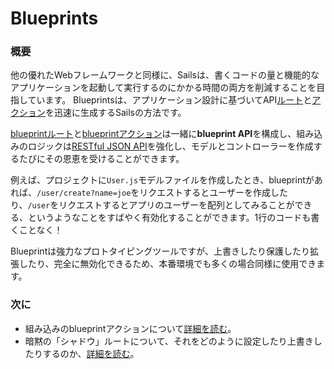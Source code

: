 # Blueprints

### 概要

他の優れたWebフレームワークと同様に、Sailsは、書くコードの量と機能的なアプリケーションを起動して実行するのにかかる時間の両方を削減することを目指しています。 Blueprintsは、アプリケーション設計に基づいてAPI[ルート](https://sailsguides.jp/doc/concepts/routes)と[アクション](https://sailsguides.jp/doc/concepts/controllers#?actions)を迅速に生成するSailsの方法です。

[blueprintルート](https://sailsguides.jp/doc/concepts/blueprints/blueprint-routes)と[blueprintアクション](https://sailsguides.jp/doc/concepts/blueprints/blueprint-actions)は一緒に**blueprint API**を構成し、組み込みのロジックは[RESTful JSON API](https://ja.wikipedia.org/wiki/Representational_State_Transfer)を強化し、モデルとコントローラーを作成するたびにその恩恵を受けることができます。

例えば、プロジェクトに`User.js`モデルファイルを作成したとき、blueprintがあれば、`/user/create?name=joe`をリクエストするとユーザーを作成したり、`/user`をリクエストするとアプリのユーザーを配列としてみることができる、というようなことをすばやく有効化することができます。1行のコードも書くことなく！

Blueprintは強力なプロトタイピングツールですが、上書きしたり保護したり拡張したり、完全に無効化できるため、本番環境でも多くの場合同様に使用できます。

### 次に

+ 組み込みのblueprintアクションについて[詳細を読む](https://sailsguides.jp/doc/concepts/blueprints/blueprint-actions)。
+ 暗黙の「シャドウ」ルートについて、それをどのように設定したり上書きしたりするのか、[詳細を読む](https://sailsguides.jp/doc/concepts/blueprints/blueprint-routes)。

<docmeta name="displayName" value="Blueprints">
<docmeta name="displayName_ja" value="Blueprints">
